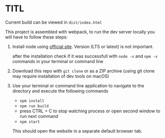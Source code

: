 # TITL

Current build can be viewed in `dist/index.html`

This project is assembled with webpack, to run the dev server locally you will have to follow these steps:

1) Install node using [official site](https://nodejs.org/en/). Version (LTS or latest) is not important.

   after the installation check if it was successfull with `node -v` and `npm -v` commands in your terminal or command line
   
2) Download this repo with `git clone` or as a ZIP archive (using git clone may require installation of dev tools on macOS)

3) Use your terminal or command line application to navigate to the directory and execute the following commands

   * `npm install`
   * `npm run build`
   * press CTRL + C to stop watching process or open second window to run next command
   * `npm start`
   
   This should open the website in a separate default browser tab. 
